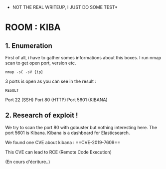 * NOT THE REAL WRITEUP, I JUST DO SOME TEST*
# ROOM : KIBA

## 1. Enumeration

First of all, i have to gather somes informations about this boxes.
I run nmap scan to get open port, version etc.

`nmap -sC -sV {ip}`

3 ports is open as you can see in the result :

```
RESULT 
```

Port 22 (SSH)
Port 80 (HTTP)
Port 5601 (KIBANA)

## 2. Research of exploit !
We try to scan the port 80 with gobuster but nothing interesting here. The port 5601 is Kibana. Kibana is a dashboard for Elasticsearch.

We found one CVE about kibana : ==CVE-2019-7609==

This CVE can lead to RCE (Remote Code Execution)

(En cours d'écriture..)

